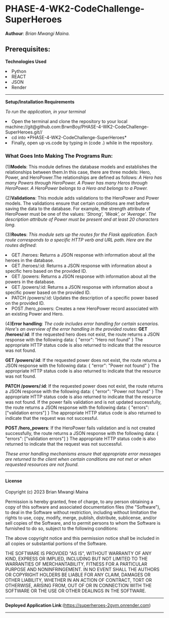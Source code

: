 # PHASE-4-WK2-CodeChallenge-SuperHeroes
**Authour**: *Brian Mwangi Maina.*

## Prerequisites:

**Technologies Used**

<li>Python
<li>REACT
<li>JSON
<li>Render

****
**Setup/Installation Requirements**

*To run the application, in your terminal*

<li>Open the terminal and clone the repository to your local machine://git@github.com:BrwnBoy/PHASE-4-WK2-CodeChallenge-SuperHeroes.git//
<li>cd into *PHASE-4-WK2-CodeChallenge-SuperHeroes*
<li>Finally, open up vs.code by typing in (code .) while in the repository.

### What Goes Into Making The Programs Run:

(1)**Models**: This module defines the database models and establishes the relationships between them.In this case, there are three models: Hero, Power, and HeroPower.The relationships are defined as follows:
*A Hero has many Powers through HeroPower.*
*A Power has many Heros through HeroPower.*
*A HeroPower belongs to a Hero and belongs to a Power.*

(2)**Validations**: This module adds validations to the HeroPower and Power models. The validations ensure that certain conditions are met before saving the data to the database. For example, the strength attribute of HeroPower must be one of the values: *'Strong', 'Weak', or 'Average'. The description attribute of Power must be present and at least 20 characters long.*

(3)**Routes**: *This module sets up the routes for the Flask application. Each route corresponds to a specific HTTP verb and URL path. Here are the routes defined*:
<li>GET /heroes: Returns a JSON response with information about all the heroes in the database.
<li>GET /heroes/:id: Returns a JSON response with information about a specific hero based on the provided ID.
<li>GET /powers: Returns a JSON response with information about all the powers in the database.
<li>GET /powers/:id: Returns a JSON response with information about a specific power based on the provided ID.
<li>PATCH /powers/:id: Updates the description of a specific power based on the provided ID.
<li>POST /hero_powers: Creates a new HeroPower record associated with an existing Power and Hero.

(4)**Error handling**: *The code includes error handling for certain scenarios. Here's an overview of the error handling in the provided routes*:
**GET /heroes/:id**:
If the requested hero does not exist, the route returns a JSON response with the following data:
     {
       "error": "Hero not found"
     }
The appropriate HTTP status code is also returned to indicate that the resource was not found.

**GET /powers/:id**:
If the requested power does not exist, the route returns a JSON response with the following data:
     {
       "error": "Power not found"
     }
The appropriate HTTP status code is also returned to indicate that the resource was not found.

**PATCH /powers/:id**:
If the requested power does not exist, the route returns a JSON response with the following data:
     {
       "error": "Power not found"
     }
The appropriate HTTP status code is also returned to indicate that the resource was not found.
If the power fails validation and is not updated successfully, the route returns a JSON response with the following data:
     {
       "errors": ["validation errors"]
     }
The appropriate HTTP status code is also returned to indicate that the request was not successful.

**POST /hero_powers**:
If the HeroPower fails validation and is not created successfully, the route returns a JSON response with the following data:
     {
       "errors": ["validation errors"]
     }
The appropriate HTTP status code is also returned to indicate that the request was not successful.

*These error handling mechanisms ensure that appropriate error messages are returned to the client when certain conditions are not met or when requested resources are not found.*
****

#### License 

Copyright (c) 2023 Brian Mwangi Maina

Permission is hereby granted, free of charge, to any person obtaining a copy
of this software and associated documentation files (the "Software"), to deal
in the Software without restriction, including without limitation the rights
to use, copy, modify, merge, publish, distribute, sublicense, and/or sell
copies of the Software, and to permit persons to whom the Software is
furnished to do so, subject to the following conditions:

The above copyright notice and this permission notice shall be included in all
copies or substantial portions of the Software.

THE SOFTWARE IS PROVIDED "AS IS", WITHOUT WARRANTY OF ANY KIND, EXPRESS OR
IMPLIED, INCLUDING BUT NOT LIMITED TO THE WARRANTIES OF MERCHANTABILITY,
FITNESS FOR A PARTICULAR PURPOSE AND NONINFRINGEMENT. IN NO EVENT SHALL THE
AUTHORS OR COPYRIGHT HOLDERS BE LIABLE FOR ANY CLAIM, DAMAGES OR OTHER
LIABILITY, WHETHER IN AN ACTION OF CONTRACT, TORT OR OTHERWISE, ARISING FROM,
OUT OF OR IN CONNECTION WITH THE SOFTWARE OR THE USE OR OTHER DEALINGS IN THE
SOFTWARE.
****
**Deployed Application Link**:(https://superheroes-2gym.onrender.com)
****
